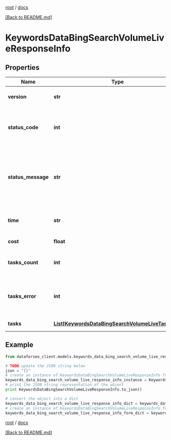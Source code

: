 [root](./../ "root") / [docs](./ "docs")

[[Back to README.md]](./../README.md "[Back to README.md]")

# KeywordsDataBingSearchVolumeLiveResponseInfo

## Properties

Name | Type | Description | Notes
------------ | ------------- | ------------- | -------------
**version** | **str** | the current version of the API | [optional]
**status_code** | **int** | general status code you can find the full list of the response codes here | [optional]
**status_message** | **str** | general informational message you can find the full list of general informational messages here | [optional]
**time** | **str** | total execution time, seconds | [optional]
**cost** | **float** | total tasks cost, USD | [optional]
**tasks_count** | **int** | the number of tasks in the tasks array | [optional]
**tasks_error** | **int** | the number of tasks in the tasks array returned with an error | [optional]
**tasks** | [**List[KeywordsDataBingSearchVolumeLiveTaskInfo]**](KeywordsDataBingSearchVolumeLiveTaskInfo.md) | array of tasks | [optional]

## Example

```python
from dataforseo_client.models.keywords_data_bing_search_volume_live_response_info import KeywordsDataBingSearchVolumeLiveResponseInfo

# TODO update the JSON string below
json = "{}"
# create an instance of KeywordsDataBingSearchVolumeLiveResponseInfo from a JSON string
keywords_data_bing_search_volume_live_response_info_instance = KeywordsDataBingSearchVolumeLiveResponseInfo.from_json(json)
# print the JSON string representation of the object
print KeywordsDataBingSearchVolumeLiveResponseInfo.to_json()

# convert the object into a dict
keywords_data_bing_search_volume_live_response_info_dict = keywords_data_bing_search_volume_live_response_info_instance.to_dict()
# create an instance of KeywordsDataBingSearchVolumeLiveResponseInfo from a dict
keywords_data_bing_search_volume_live_response_info_form_dict = keywords_data_bing_search_volume_live_response_info.from_dict(keywords_data_bing_search_volume_live_response_info_dict)
```

  

[root](./../ "root") / [docs](./ "docs")

[[Back to README.md]](./../README.md "[Back to README.md]")